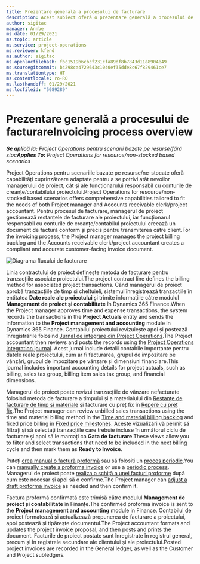 ```yaml
---
title: Prezentare generală a procesului de facturare
description: Acest subiect oferă o prezentare generală a procesului de facturare în Project Operations pentru scenarii bazate pe resurse/ne-stocate.
author: sigitac
manager: Annbe
ms.date: 01/29/2021
ms.topic: article
ms.service: project-operations
ms.reviewer: kfend
ms.author: sigitac
ms.openlocfilehash: fbc1519b6cbcf231cfa89df8b7843d11a8904e49
ms.sourcegitcommit: b4298ca4729643c1040ef35dde8c67f829461ce7
ms.translationtype: HT
ms.contentlocale: ro-RO
ms.lasthandoff: 01/29/2021
ms.locfileid: "5089289"
---
```

# <a name="invoicing-process-overview"></a><span data-ttu-id="ee939-103">Prezentare generală a procesului de facturare</span><span class="sxs-lookup"><span data-stu-id="ee939-103">Invoicing process overview</span></span>

<span data-ttu-id="ee939-104">_**Se aplică la:** Project Operations pentru scenarii bazate pe resurse/fără stoc_</span><span class="sxs-lookup"><span data-stu-id="ee939-104">_**Applies To:** Project Operations for resource/non-stocked based scenarios_</span></span>

<span data-ttu-id="ee939-105">Project Operations pentru scenariile bazate pe resurse/ne-stocate oferă capabilități cuprinzătoare adaptate pentru a se potrivi atât nevoilor managerului de proiect, cât și ale funcționarului responsabil cu conturile de creanțe/contabilului proiectului.</span><span class="sxs-lookup"><span data-stu-id="ee939-105">Project Operations for resource/non-stocked based scenarios offers comprehensive capabilities tailored to fit the needs of both Project manager and Accounts receivable clerk/project accountant.</span></span> <span data-ttu-id="ee939-106">Pentru procesul de facturare, managerul de proiect gestionează restanțele de facturare ale proiectului, iar funcționarul responsabil cu conturile de creanțe/contabilul proiectului creează un document de factură conform și precis pentru transmiterea către client.</span><span class="sxs-lookup"><span data-stu-id="ee939-106">For the invoicing process, the Project manager manages the project billing backlog and the Accounts receivable clerk/project accountant creates a compliant and accurate customer-facing invoice document.</span></span>

![Diagrama fluxului de facturare](./media/invoicing-flow.png)

<span data-ttu-id="ee939-108">Linia contractului de proiect definește metoda de facturare pentru tranzacțiile asociate proiectului.</span><span class="sxs-lookup"><span data-stu-id="ee939-108">The project contract line defines the billing method for associated project transactions.</span></span> <span data-ttu-id="ee939-109">Când managerul de proiect aprobă tranzacțiile de timp și cheltuieli, sistemul înregistrează tranzacțiile în entitatea **Date reale ale proiectului** și trimite informațiile către modulul **Management de proiect și contabilitate** în Dynamics 365 Finance.</span><span class="sxs-lookup"><span data-stu-id="ee939-109">When the Project manager approves time and expense transactions, the system records the transactions in the **Project Actuals** entity and sends the information to the **Project management and accounting** module in Dynamics 365 Finance.</span></span> <span data-ttu-id="ee939-110">Contabilul proiectului revizuiește apoi și postează înregistrările folosind [Jurnal de integrare din Project Operations](../project-accounting/project-operations-integration-journal.md).</span><span class="sxs-lookup"><span data-stu-id="ee939-110">The Project accountant then reviews and posts the records using the [Project Operations Integration journal](../project-accounting/project-operations-integration-journal.md).</span></span> <span data-ttu-id="ee939-111">Acest jurnal include detalii contabile importante pentru datele reale proiectului, cum ar fi facturarea, grupul de impozitare pe vânzări, grupul de impozitare pe vânzare și dimensiuni financiare.</span><span class="sxs-lookup"><span data-stu-id="ee939-111">This journal includes important accounting details for project actuals, such as billing, sales tax group, billing item sales tax group, and financial dimensions.</span></span>

<span data-ttu-id="ee939-112">Managerul de proiect poate revizui tranzacțiile de vânzare nefacturate folosind metoda de facturare a timpului și a materialului din [Restanțe de facturare de timp și materiale](../proforma-invoicing/manage-billing-backlog.md#time-and-material-billing-backlog) și facturare cu preț fix în [Repere cu preț fix](../proforma-invoicing/manage-billing-backlog.md#fixed-price-milestones).</span><span class="sxs-lookup"><span data-stu-id="ee939-112">The Project manager can review unbilled sales transactions using the time and material billing method in the [Time and material billing backlog](../proforma-invoicing/manage-billing-backlog.md#time-and-material-billing-backlog) and fixed price billing in [Fixed price milestones](../proforma-invoicing/manage-billing-backlog.md#fixed-price-milestones).</span></span> <span data-ttu-id="ee939-113">Aceste vizualizări vă permit să filtrați și să selectați tranzacțiile care trebuie incluse în următorul ciclu de facturare și apoi să le marcați ca **Gata de facturare**.</span><span class="sxs-lookup"><span data-stu-id="ee939-113">These views allow you to filter and select transactions that need to be included in the next billing cycle and then mark them as **Ready to Invoice**.</span></span>

<span data-ttu-id="ee939-114">Puteți [crea manual o factură proformă](../proforma-invoicing/create-manual-proforma-invoice.md) sau să folosiți un [proces periodic](../proforma-invoicing/configure-automated-invoice-creation.md).</span><span class="sxs-lookup"><span data-stu-id="ee939-114">You can [manually create a proforma invoice](../proforma-invoicing/create-manual-proforma-invoice.md) or use a [periodic process](../proforma-invoicing/configure-automated-invoice-creation.md).</span></span> <span data-ttu-id="ee939-115">Managerul de proiect poate [realiza o schiță a unei facturi proforme](../proforma-invoicing/manage-proforma-invoice.md) după cum este necesar și apoi să o confirme.</span><span class="sxs-lookup"><span data-stu-id="ee939-115">The Project manager can [adjust a draft proforma invoice](../proforma-invoicing/manage-proforma-invoice.md) as needed and then confirm it.</span></span>

<span data-ttu-id="ee939-116">Factura proformă confirmată este trimisă către modulul **Management de proiect și contabilitate** în Finanțe.</span><span class="sxs-lookup"><span data-stu-id="ee939-116">The confirmed proforma invoice is sent to the **Project management and accounting** module in Finance.</span></span> <span data-ttu-id="ee939-117">Contabilul de proiect formatează și actualizează propunerea de facturare a proiectului, apoi postează și tipărește documentul.</span><span class="sxs-lookup"><span data-stu-id="ee939-117">The Project accountant formats and updates the project invoice proposal, and then posts and prints the document.</span></span> <span data-ttu-id="ee939-118">Facturile de proiect postate sunt înregistrate în registrul general, precum și în registrele secundare ale clientului și ale proiectului.</span><span class="sxs-lookup"><span data-stu-id="ee939-118">Posted project invoices are recorded in the General ledger, as well as the Customer and Project subledgers.</span></span>
